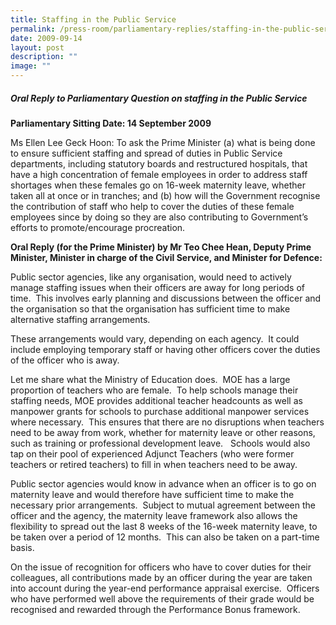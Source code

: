 ```yaml
---
title: Staffing in the Public Service
permalink: /press-room/parliamentary-replies/staffing-in-the-public-service/
date: 2009-09-14
layout: post
description: ""
image: ""
---
```

##### Oral Reply to Parliamentary Question on staffing in the Public Service

**Parliamentary Sitting Date: 14 September 2009**

Ms Ellen Lee Geck Hoon: To ask the Prime Minister (a) what is being done to ensure sufficient staffing and spread of duties in Public Service departments, including statutory boards and restructured hospitals, that have a high concentration of female employees in order to address staff shortages when these females go on 16-week maternity leave, whether taken all at once or in tranches; and (b) how will the Government recognise the contribution of staff who help to cover the duties of these female employees since by doing so they are also contributing to Government’s efforts to promote/encourage procreation.

**Oral Reply (for the Prime Minister) by Mr Teo Chee Hean, Deputy Prime Minister, Minister in charge of the Civil Service, and Minister for Defence:**

Public sector agencies, like any organisation, would need to actively manage staffing issues when their officers are away for long periods of time.  This involves early planning and discussions between the officer and the organisation so that the organisation has sufficient time to make alternative staffing arrangements.

These arrangements would vary, depending on each agency.  It could include employing temporary staff or having other officers cover the duties of the officer who is away.

Let me share what the Ministry of Education does.  MOE has a large proportion of teachers who are female.  To help schools manage their staffing needs, MOE provides additional teacher headcounts as well as manpower grants for schools to purchase additional manpower services where necessary.  This ensures that there are no disruptions when teachers need to be away from work, whether for maternity leave or other reasons, such as training or professional development leave.   Schools would also tap on their pool of experienced Adjunct Teachers (who were former teachers or retired teachers) to fill in when teachers need to be away.

Public sector agencies would know in advance when an officer is to go on maternity leave and would therefore have sufficient time to make the necessary prior arrangements.  Subject to mutual agreement between the officer and the agency, the maternity leave framework also allows the flexibility to spread out the last 8 weeks of the 16-week maternity leave, to be taken over a period of 12 months.  This can also be taken on a part-time basis.

On the issue of recognition for officers who have to cover duties for their colleagues, all contributions made by an officer during the year are taken into account during the year-end performance appraisal exercise.  Officers who have performed well above the requirements of their grade would be recognised and rewarded through the Performance Bonus framework.